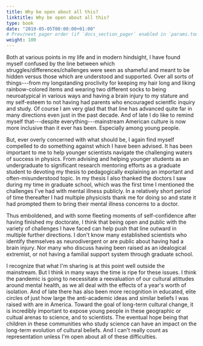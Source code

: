 ```yaml
---
title: Why be open about all this?
linktitle: Why be open about all this?
type: book
date: "2019-05-05T00:00:00+01:00"
# Prev/next pager order (if `docs_section_pager` enabled in `params.toml`)
weight: 100
---
```



Both at various points in my life and in modern hindsight, I have found myself confused by the line between which struggles/differences/challenges were seen as shameful and meant to be hidden versus those which are understood and supported.
Over all sorts of things---from my longstanding proclivity for keeping my hair long and liking rainbow-colored items and wearing two different socks to being neuroatypical in various ways and having a brain injury to my stature and my self-esteem to not having had parents who encouraged scientfic inquiry and study.
Of course I am very glad that that line has advanced quite far in many directions even just in the past decade. And of late I do like to remind myself that---despite everything---mainstream American culture is now more inclusive than it ever has been. Especially among young people.

But, ever overly concerned with what should be, I again find myself compelled to do something against which I have been advised.
It has been important to me to help younger scientists navigate the challenging waters of success in physics.
From advising and helping younger students as an undergraduate to significant research mentoring efforts as a graduate student to devoting my thesis to pedagogically explaining an important and often-misunderstood topic.
In my thesis I also thanked the doctors I saw during my time in graduate school, which was the first time I mentioned the challenges I've had with mental illness publicly. 
In a relatively short period of time thereafter I had multiple physicists thank me for doing so and state it had prompted them to bring their mental illness concerns to a doctor.

Thus emboldened, and with some fleeting moments of self-confidence after having finished my doctorate, I think that being open and public with the variety of challenges I have faced can help push that line outward in multiple further directions.
I don't know many established scientists who identify themselves as neurodivergent or are public about having had a brain injury. 
Nor many who discuss having been raised as an idealogical extremist, or not having a familial support system through graduate school.

I recognize that what I'm sharing is at this point well outside the mainstream. But I think in many ways the time is ripe for these issues.
I think the pandemic is going to necessitate a reevaluation of our cultural atittudes around mental health, as we all deal with the effects of a year's worth of isolation.
And of late there has also been more recognition in educated, elite circles of just how large the anti-academic ideas and similar beliefs I was raised with are in America.
Toward the goal of long-term cultural change, it is incredibly important to expose young people in these geographic or cultual arenas to science, and to scientists. The eventual hope being that children in these communities who study science can have an impact on the long-term evolution of cultural beliefs.
And I can't really count as representation unless I'm open about all of these difficulties.